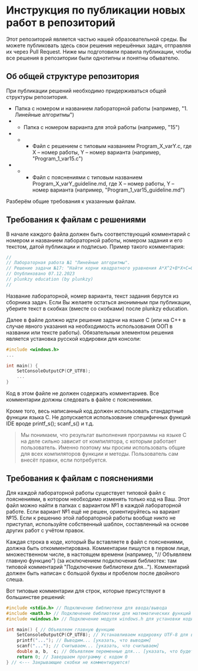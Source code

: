 # Инструкция по публикации новых работ в репозиторий

Этот репозиторий является частью нашей образовательной среды. Вы можете
публиковать здесь свои решения нерешённых задач, отправляя их через Pull Request.
Ниже мы подготовили правила публикации, чтобы все решения в репозитории были однотипны
и понятны обывателю.

## Об общей структуре репозитория

При публикации решений необходимо придерживаться общей структуры репозитория.

- Папка с номером и названием лабораторной работы (например, "1. Линейные алгоритмы")
- - Папка с номером варианта для этой работы (например, "15")
- - - Файл с решением с типовым названием Program_X_varY.c, где X – номер работы, Y – номер варианта (например, "Program_1_var15.c")
- - - Файл с пояснениями с типовым названием Program_X_varY_guideline.md, где X – номер работы, Y – номер варианта (например, "Program_1_var15_guideline.md")

Разберём общие требования к указанным файлам.

## Требования к файлам с решениями

В начале каждого файла должен быть соответствующий комментарий с номером и названием
лабораторной работы, номером задания и его текстом, датой публикации и подписью. Пример такого комментария:
```c
//
// Лабораторная работа №1 "Линейные алгоритмы".
// Решение задачи №17: "Найти корни квадратного уравнения A*X^2+B*X+C=0"
// Опубликовано 07.12.2023
// plunkzy education (by plunkzy)
//
```

Название лабораторной, номер варианта, текст задания берутся из сборника задач.
Если Вы желаете остаться анонимным при публикации, уберите текст в скобках (вместе со скобками) после plunkzy education.

Далее в файле должно идти решение задачи на языке C (или на C++ в случае явного указания
на необходимость использования ООП в названии или тексте работы). Обязательным элементом
решения является установка русской кодировки для консоли:
```c
#include <windows.h>
...

int main() {
    SetConsoleOutputCP(CP_UTF8);
    ...
}
```
Код в этом файле не должен содержать комментариев. Все комментарии должны следовать в файле с пояснениями.

Кроме того, весь написанный код должен использовать стандартные функции языка C. Не допускается
использование специфичных функций IDE вроде printf_s(); scanf_s() и т.д.

> Мы понимаем, что результат выполнения программы на языке C на деле сильно зависит от компилятора,
> с которым работает пользователь. Именно поэтому мы просим использовать общие для всех компиляторов функции и методы.
> Пользователь сам внесёт правки, если потребуется.

## Требования к файлам с пояснениями

Для каждой лабораторной работы существует типовой файл с пояснениями, в котором необходимо
изменять только код на Ваш. Этот файл можно найти в папках с вариантом №1 в каждой лабораторной работе.
Если вариант №1 ещё не решен, ориентируйтесь на вариант №15. Если к решению этой лабораторной работы
вообще никто не приступал, используйте собственный шаблон, составленный на основе других работ с учётом
правок.

Каждая строка в коде, который Вы вставляете в файл с пояснениями, должна быть откомментирована.
Комментарии пишутся в первом лице, множественном числе, в настоящем времени (например, "// Объявляем главную функцию")
(за исключением подключения библиотек: там типовой комментарий "Подключение библиотеки для...").
Комментарий должен быть написан с большой буквы и пробелом после двойного слеша.

Вот типовые комментарии для строк, которые присутствуют в большинстве решений:
```c
#include <stdio.h> // Подключение библиотеки для ввода/вывода
#include <math.h> // Подключение библиотеки для математических функций
#include <windows.h> // Подключение модуля windows.h для установки кодировки вывода

int main() { // Объявляем главную функцию
    SetConsoleOutputCP(CP_UTF8); // Устанавливаем кодировку UTF-8 для вывода русских символов
    printf("..."); // Выводим... [указать, что выводим]
    scanf("..."); // Считываем... [указать, что считываем]
    double a, b,  c; // Объявляем переменные для... [указать, что будет храниться в переменных]
    return 0; // Завершаем программу с кодом 0
} // <--- Закрывающие скобки не комментируются!
```